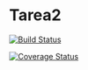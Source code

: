 # Tarea2

[![Build Status](https://travis-ci.org/ppmiquel/Tarea2.svg?branch=master)](https://travis-ci.org/ppmiquel/Tarea2)

[![Coverage Status](https://coveralls.io/repos/github/ppmiquel/Tarea2/badge.svg?branch=master)](https://coveralls.io/github/ppmiquel/Tarea2?branch=master)
